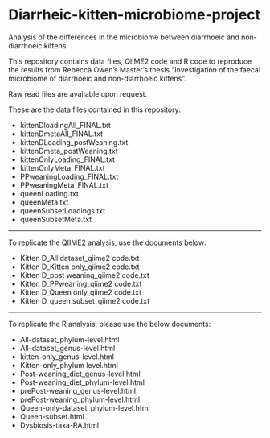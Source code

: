 # Diarrheic-kitten-microbiome-project

Analysis of the differences in the microbiome between diarrhoeic and non-diarrhoeic kittens.

This repository contains data files, QIIME2 code and R code to reproduce the results from Rebecca Owen’s Master’s thesis “Investigation of the faecal microbiome of diarrhoeic and non-diarrhoeic kittens”.

Raw read files are available upon request.

These are the data files contained in this repository:
-	kittenDloadingAll_FINAL.txt
-	kittenDmetaAll_FINAL.txt
-	kittenDLoading_postWeaning.txt
-	kittenDmeta_postWeaning.txt
-	kittenOnlyLoading_FINAL.txt
-	kittenOnlyMeta_FINAL.txt
-	PPweaningLoading_FINAL.txt
-	PPweaningMeta_FINAL.txt
-	queenLoading.txt
-	queenMeta.txt
-	queenSubsetLoadings.txt
-	queenSubsetMeta.txt

***

To replicate the QIIME2 analysis, use the documents below:
-	Kitten D_All dataset_qiime2 code.txt
-	Kitten D_Kitten only_qiime2 code.txt
-	Kitten D_post weaning_qiime2 code.txt
-	Kitten D_PPweaning_qiime2 code.txt
-	Kitten D_Queen only_qiime2 code.txt
-	Kitten D_queen subset_qiime2 code.txt

***

To replicate the R analysis, please use the below documents:
-	All-dataset_phylum-level.html
-	All-dataset_genus-level.html
-	kitten-only_genus-level.html
-	Kitten-only_phylum level.html
-	Post-weaning_diet_genus-level.html
-	Post-weaning_diet_phylum-level.html
-	prePost-weaning_genus-level.html
-	prePost-weaning_phylum-level.html
-	Queen-only-dataset_phylum-level.html
-	Queen-subset.html
-	Dysbiosis-taxa-RA.html
